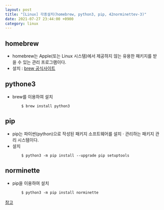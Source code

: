 ```yaml
---
layout: post
title: "[Linux] 각종설치(homebrew, python3, pip, 42norminettev-3)"
date: 2021-07-27 23:44:00 +0900
category: linux
---
```


## homebrew
- homebrew는 Apple(또는 Linux 시스템)에서 제공하지 않는 유용한 패키지를 받을 수 있는 관리 프로그램이다. 
- 설치 : [brew 공식사이트](https://brew.sh/)

## pythone3
- brew를 이용하여 설치

	```
		$ brew install python3
	```

## pip
- pip는 파이썬(python)으로 작성된 패키지 소프트웨어를 설치 · 관리하는 패키지 관리 시스템이다. 
- 설치
	```
		$ python3 -m pip install --upgrade pip setuptools
	```

## norminette
- pip을 이용하여 설치
	```
		$ python3 -m pip install norminette
	```

[참고](https://velog.io/@sunghwki/python3%EB%A1%9C-norminette-v3-%EC%84%A4%EC%B9%98%ED%95%98%EA%B8%B0)
